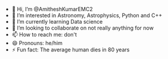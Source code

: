 - 👋 Hi, I’m @AmitheshKumarEMC2
- 👀 I’m interested in Astronomy, Astrophysics, Python and C++
- 🌱 I’m currently learning Data science
- 💞️ I’m looking to collaborate on not really anything for now
- 📫 How to reach me: don't
- 😄 Pronouns: he/him
- ⚡ Fun fact: The average human dies in 80 years

<!---
AmitheshKumarEMC2/AmitheshKumarEMC2 is a ✨ special ✨ repository because its `README.md` (this file) appears on your GitHub profile.
You can click the Preview link to take a look at your changes.
--->
